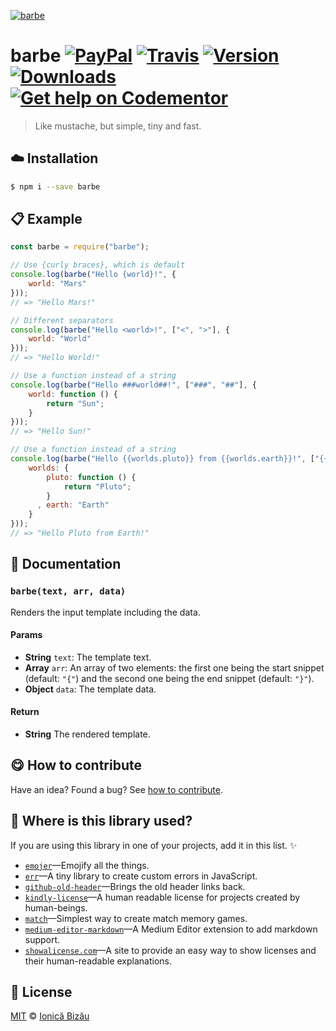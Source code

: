 
[![barbe](http://i.imgur.com/tcg2ZNt.png)](#)

# barbe [![PayPal](https://img.shields.io/badge/%24-paypal-f39c12.svg)][paypal-donations] [![Travis](https://img.shields.io/travis/IonicaBizau/barbe.svg)](https://travis-ci.org/IonicaBizau/barbe/) [![Version](https://img.shields.io/npm/v/barbe.svg)](https://www.npmjs.com/package/barbe) [![Downloads](https://img.shields.io/npm/dt/barbe.svg)](https://www.npmjs.com/package/barbe) [![Get help on Codementor](https://cdn.codementor.io/badges/get_help_github.svg)](https://www.codementor.io/johnnyb?utm_source=github&utm_medium=button&utm_term=johnnyb&utm_campaign=github)

> Like mustache, but simple, tiny and fast.

## :cloud: Installation

```sh
$ npm i --save barbe
```


## :clipboard: Example



```js
const barbe = require("barbe");

// Use {curly braces}, which is default
console.log(barbe("Hello {world}!", {
    world: "Mars"
}));
// => "Hello Mars!"

// Different separators
console.log(barbe("Hello <world>!", ["<", ">"], {
    world: "World"
}));
// => "Hello World!"

// Use a function instead of a string
console.log(barbe("Hello ###world##!", ["###", "##"], {
    world: function () {
        return "Sun";
    }
}));
// => "Hello Sun!"

// Use a function instead of a string
console.log(barbe("Hello {{worlds.pluto}} from {{worlds.earth}}!", ["{{", "}}"], {
    worlds: {
        pluto: function () {
            return "Pluto";
        }
      , earth: "Earth"
    }
}));
// => "Hello Pluto from Earth!"
```

## :memo: Documentation


### `barbe(text, arr, data)`
Renders the input template including the data.

#### Params
- **String** `text`: The template text.
- **Array** `arr`: An array of two elements: the first one being the start snippet (default: `"{"`) and the second one being the end snippet (default: `"}"`).
- **Object** `data`: The template data.

#### Return
- **String** The rendered template.



## :yum: How to contribute
Have an idea? Found a bug? See [how to contribute][contributing].

## :dizzy: Where is this library used?
If you are using this library in one of your projects, add it in this list. :sparkles:


 - [`emojer`](https://github.com/IonicaBizau/emojer#readme)—Emojify all the things.
 - [`err`](https://github.com/IonicaBizau/err#readme)—A tiny library to create custom errors in JavaScript.
 - [`github-old-header`](https://github.com/IonicaBizau/github-old-header)—Brings the old header links back.
 - [`kindly-license`](https://github.com/IonicaBizau/kindly-license)—A human readable license for projects created by human-beings.
 - [`match`](https://github.com/IonicaBizau/match.js#readme)—Simplest way to create match memory games.
 - [`medium-editor-markdown`](https://github.com/IonicaBizau/medium-editor-markdown)—A Medium Editor extension to add markdown support.
 - [`showalicense.com`](https://github.com/IonicaBizau/showalicense.com#readme)—A site to provide an easy way to show licenses and their human-readable explanations.

## :scroll: License

[MIT][license] © [Ionică Bizău][website]

[paypal-donations]: https://www.paypal.com/cgi-bin/webscr?cmd=_s-xclick&hosted_button_id=RVXDDLKKLQRJW
[donate-now]: http://i.imgur.com/6cMbHOC.png

[license]: http://showalicense.com/?fullname=Ionic%C4%83%20Biz%C4%83u%20%3Cbizauionica%40gmail.com%3E%20(http%3A%2F%2Fionicabizau.net)&year=2015#license-mit
[website]: http://ionicabizau.net
[contributing]: /CONTRIBUTING.md
[docs]: /DOCUMENTATION.md
